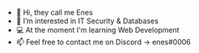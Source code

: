 - 👋 Hi, they call me Enes
- 👻 I’m interested in IT Security & Databases
- 💻 At the moment I'm learning Web Development
- 📫 Feel free to contact me on Discord -> enes#0006
